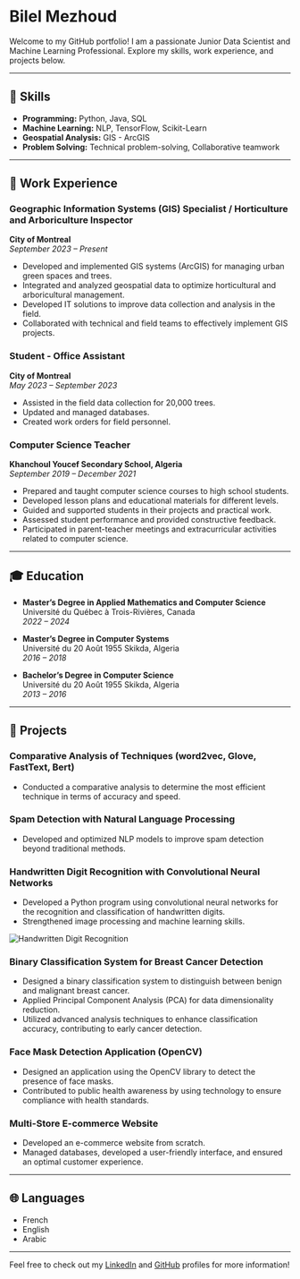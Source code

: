 # Bilel Mezhoud

Welcome to my GitHub portfolio! I am a passionate Junior Data Scientist and Machine Learning Professional. Explore my skills, work experience, and projects below.

---

## 🔧 Skills

- **Programming:** Python, Java, SQL
- **Machine Learning:** NLP, TensorFlow, Scikit-Learn
- **Geospatial Analysis:** GIS - ArcGIS
- **Problem Solving:** Technical problem-solving, Collaborative teamwork

---

## 💼 Work Experience

### Geographic Information Systems (GIS) Specialist / Horticulture and Arboriculture Inspector
**City of Montreal**  
*September 2023 – Present*
- Developed and implemented GIS systems (ArcGIS) for managing urban green spaces and trees.
- Integrated and analyzed geospatial data to optimize horticultural and arboricultural management.
- Developed IT solutions to improve data collection and analysis in the field.
- Collaborated with technical and field teams to effectively implement GIS projects.

### Student - Office Assistant
**City of Montreal**  
*May 2023 – September 2023*
- Assisted in the field data collection for 20,000 trees.
- Updated and managed databases.
- Created work orders for field personnel.

### Computer Science Teacher
**Khanchoul Youcef Secondary School, Algeria**  
*September 2019 – December 2021*
- Prepared and taught computer science courses to high school students.
- Developed lesson plans and educational materials for different levels.
- Guided and supported students in their projects and practical work.
- Assessed student performance and provided constructive feedback.
- Participated in parent-teacher meetings and extracurricular activities related to computer science.

---

## 🎓 Education

- **Master’s Degree in Applied Mathematics and Computer Science**  
  Université du Québec à Trois-Rivières, Canada  
  *2022 – 2024*

- **Master’s Degree in Computer Systems**  
  Université du 20 Août 1955 Skikda, Algeria  
  *2016 – 2018*

- **Bachelor’s Degree in Computer Science**  
  Université du 20 Août 1955 Skikda, Algeria  
  *2013 – 2016*

---

## 📂 Projects

### Comparative Analysis of Techniques (word2vec, Glove, FastText, Bert)
- Conducted a comparative analysis to determine the most efficient technique in terms of accuracy and speed.

### Spam Detection with Natural Language Processing
- Developed and optimized NLP models to improve spam detection beyond traditional methods.

### Handwritten Digit Recognition with Convolutional Neural Networks
- Developed a Python program using convolutional neural networks for the recognition and classification of handwritten digits.
- Strengthened image processing and machine learning skills.
  
![Handwritten Digit Recognition](https://via.placeholder.com/600x400)  <!-- Replace with your project image -->

### Binary Classification System for Breast Cancer Detection
- Designed a binary classification system to distinguish between benign and malignant breast cancer.
- Applied Principal Component Analysis (PCA) for data dimensionality reduction.
- Utilized advanced analysis techniques to enhance classification accuracy, contributing to early cancer detection.

### Face Mask Detection Application (OpenCV)
- Designed an application using the OpenCV library to detect the presence of face masks.
- Contributed to public health awareness by using technology to ensure compliance with health standards.

### Multi-Store E-commerce Website
- Developed an e-commerce website from scratch.
- Managed databases, developed a user-friendly interface, and ensured an optimal customer experience.

---

## 🌐 Languages
- French
- English
- Arabic

---

Feel free to check out my [LinkedIn](https://www.linkedin.com/in/bilel-mezhoud/) and [GitHub](https://github.com/BilelMezhoud) profiles for more information!

